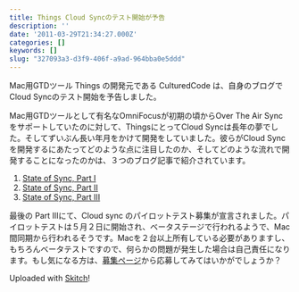 ```yaml
---
title: Things Cloud Syncのテスト開始が予告
description: ''
date: '2011-03-29T21:34:27.000Z'
categories: []
keywords: []
slug: "327093a3-d3f9-406f-a9ad-964bba0e5ddd"
---
```

Mac用GTDツール Things の開発元である CulturedCode は、自身のブログでCloud Syncのテスト開始を予告しました。

Mac用GTDツールとして有名なOmniFocusが初期の頃からOver The Air Syncをサポートしていたのに対して、ThingsにとってCloud Syncは長年の夢でした。そしてずいぶん長い年月をかけて開発をしていました。彼らがCloud Syncを開発するにあたってどのような点に注目したのか、そしてどのような流れで開発することになったのかは、３つのブログ記事で紹介されています。

1.  [State of Sync, Part I](http://culturedcode.com/things/blog/2010/12/state-of-sync-part-1.html)
2.  [State of Sync, Part II](http://culturedcode.com/things/blog/2011/01/state-of-sync-part-ii.html)
3.  [State of Sync, Part III](http://culturedcode.com/things/blog/2011/03/state-of-sync-part-iii.html)

最後の Part IIIにて、Cloud sync のパイロットテスト募集が宣言されました。パイロットテストは５月２日に開始され、ベータステージで行われるようで、Mac間同期から行われるそうです。Macを２台以上所有している必要がありますし、もちろんベータテストですので、何らかの問題が発生した場合は自己責任になります。もし気になる方は、[募集ページ](http://culturedcode.com/beta/cloudsync/signup/)から応募してみてはいかがでしょうか？

Uploaded with [Skitch](http://skitch.com)!